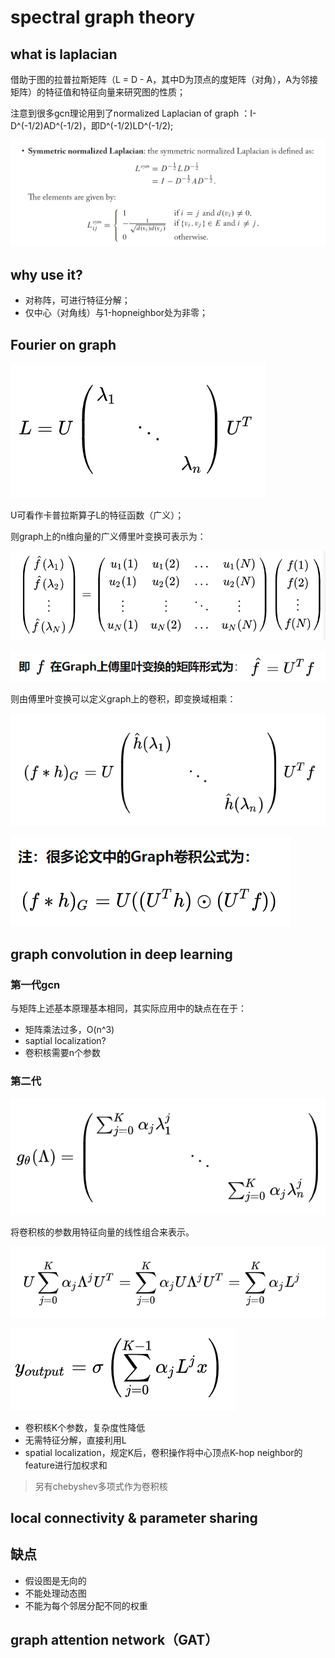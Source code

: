# spectral graph theory

## what is laplacian

借助于图的拉普拉斯矩阵（L = D - A，其中D为顶点的度矩阵（对角），A为邻接矩阵）的特征值和特征向量来研究图的性质；

注意到很多gcn理论用到了normalized Laplacian of graph ：I-D^(-1/2)AD^(-1/2)，即D^(-1/2)LD^(-1/2);

![截图](a9ae870d8d68e8ce7881e6b56e3827d6.png)

## why use it?

- 对称阵，可进行特征分解；
- 仅中心（对角线）与1-hopneighbor处为非零；

## Fourier on graph

![截图](6811dc793f72f1d93754a97c65d80252.png)

U可看作卡普拉斯算子L的特征函数（广义）；

则graph上的n维向量的广义傅里叶变换可表示为：

![截图](a3eb1f4c5b9e61686d329b506a634c8b.png)

![截图](2e2c522534af21267fd05b70ce774ba2.png)

则由傅里叶变换可以定义graph上的卷积，即变换域相乘：

![截图](9a62b59d28c400a5070865502d1f1878.png)

![截图](4888c59dc574ccaf2cf0e2875060c20e.png)

## graph convolution in deep learning 

### 第一代gcn

与矩阵上述基本原理基本相同，其实际应用中的缺点在在于：

- 矩阵乘法过多，O(n^3)
- saptial localization?
- 卷积核需要n个参数

### 第二代

![截图](c1ed95115bda80cdc6d6706c2091e9c4.png)

将卷积核的参数用特征向量的线性组合来表示。

![截图](aeb4aaa6299ec3c5804282968cce757d.png)

![截图](44e136bbf4b541b3049c402bda0dbfce.png)

- 卷积核K个参数，复杂度性降低
- 无需特征分解，直接利用L
- spatial localization，规定K后，卷积操作将中心顶点K-hop neighbor的feature进行加权求和

> 另有chebyshev多项式作为卷积核

## local connectivity & parameter sharing

## 缺点

- 假设图是无向的
- 不能处理动态图
- 不能为每个邻居分配不同的权重

## graph attention network（GAT）